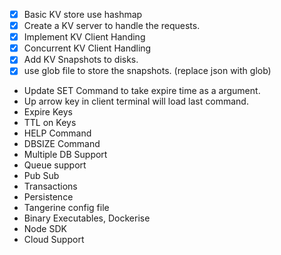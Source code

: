 - [X] Basic KV store use hashmap 
- [X] Create a KV server to handle the requests.
- [X] Implement KV Client Handing
- [X] Concurrent KV Client Handling
- [X] Add KV Snapshots to disks.
- [X] use glob file to store the snapshots.   (replace json with glob)
- Update SET Command to take expire time as a argument.
- Up arrow key in client terminal will load last command.
- Expire Keys
- TTL on Keys
- HELP Command
- DBSIZE Command
- Multiple DB Support
- Queue support
- Pub Sub
- Transactions
- Persistence
- Tangerine config file
- Binary Executables, Dockerise 
- Node SDK
- Cloud Support